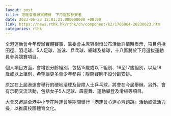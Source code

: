 ```yaml
---
layout: post
title: 港運會復辦實體賽　下月選拔參賽者
date: 2023-06-23 12:01:21.000000000 +08:00
link: https://news.rthk.hk/rthk/ch/component/k2/1705964-20230623.htm
categories: rthk
---
```


全港運動會今年復辦實體賽事，籌委會主席容樹恒公布活動詳情時表示，項目包括田徑、羽毛球、5人足球、游泳、乒乓球、網球及排球，十八區將於下月選拔運動員參與競賽項目。

個人項目方面，會增設分齡組別，包括15歲或以下組別、16至17歲組別，以及18歲或以上組別，希望讓更多青少年參與；隊際賽則不設分齡安排。

原定在上屆港運會舉行的硬地滾球及智障人士乒乓球，將會在今屆舉辦。另外，會有示範交流活動，包括女子5人足球、霹靂舞、運動攀登及滑板等項目。

大會又邀請全港中小學在陸運會等期間舉行「港運會心連心齊跑跳」活動或做活力操，以推廣校園體育文化。
